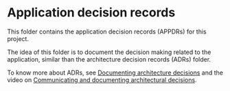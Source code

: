 # Application decision records

This folder contains the application decision records (APPDRs) for this project.

The idea of this folder is to document the decision making related to the application, similar than the architecture decision records (ADRs) folder.

To know more about ADRs, see
[Documenting architecture decisions](http://thinkrelevance.com/blog/2011/11/15/documenting-architecture-decisions)
and the video on
[Communicating and documenting architectural decisions](https://www.youtube.com/watch?v=rwfXkSjFhzc).
